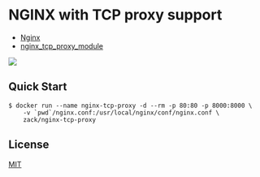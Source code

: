 NGINX with TCP proxy support
============================

- [Nginx](http://nginx.org/)
- [nginx_tcp_proxy_module](https://github.com/yaoweibin/nginx_tcp_proxy_module)

[![](http://dockeri.co/image/zack/nginx-tcp-proxy)](https://registry.hub.docker.com/u/zack/nginx-tcp-proxy/)

Quick Start
-----------

    $ docker run --name nginx-tcp-proxy -d --rm -p 80:80 -p 8000:8000 \
        -v `pwd`/nginx.conf:/usr/local/nginx/conf/nginx.conf \
        zack/nginx-tcp-proxy

License
-------
[MIT](http://yulun.mit-license.org/)
